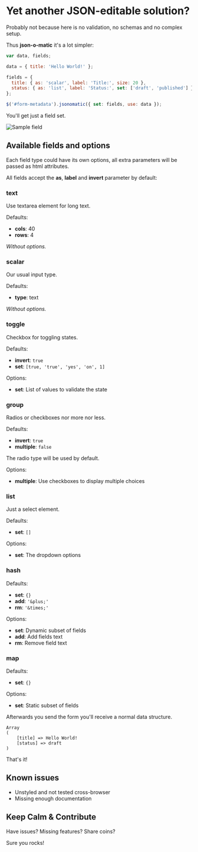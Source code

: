 Yet another JSON-editable solution?
===================================

Probably not because here is no validation, no schemas and no complex setup.

Thus **json-o-matic** it's a lot simpler:

```javascript
var data, fields;

data = { title: 'Hello World!' };

fields = {
  title: { as: 'scalar', label: 'Title:', size: 20 },
  status: { as: 'list', label: 'Status:', set: ['draft', 'published'] }
};

$('#form-metadata').jsonomatic({ set: fields, use: data });
```

You'll get just a field set.

![Sample field](http://i.imgur.com/sK3U7b9.png)


## Available fields and options

Each field type could have its own options, all extra parameters will be passed as html attributes.

All fields accept the **as**, **label** and **invert** parameter by default:

### text

Use textarea element for long text.

Defaults:

 - **cols**: 40
 - **rows**: 4

_Without options._

### scalar

Our usual input type.

Defaults:

 - **type**: text

_Without options._

### toggle

Checkbox for toggling states.

Defaults:

 - **invert**: `true`
 - **set**: `[true, 'true', 'yes', 'on', 1]`

Options:

 - **set**: List of values to validate the state

### group

Radios or checkboxes nor more nor less.

Defaults:

 - **invert**: `true`
 - **multiple**: `false`

The radio type will be used by default.

Options:

 - **multiple**: Use checkboxes to display multiple choices

### list

Just a select element.

Defaults:

 - **set**: `[]`

Options:

 - **set**: The dropdown options

### hash

Defaults:

 - **set**: `{}`
 - **add**: `'&plus;'`
 - **rm**: `'&times;'`

Options:

 - **set**: Dynamic subset of fields
 - **add**: Add fields text
 - **rm**: Remove field text

### map

Defaults:

 - **set**: `{}`

Options:

 - **set**: Static subset of fields


Afterwards you send the form you'll receive a normal data structure.

```
Array
(
    [title] => Hello World!
    [status] => draft
)
```

That's it!


## Known issues

 - Unstyled and not tested cross-browser
 - Missing enough documentation


## Keep Calm & Contribute

Have issues? Missing features? Share coins?

Sure you rocks!

